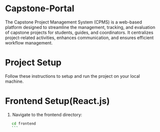 # Capstone-Portal
The Capstone Project Management System (CPMS) is a web-based platform designed to streamline the management, tracking, and evaluation of capstone projects for students, guides, and coordinators. It centralizes project-related activities, enhances communication, and ensures efficient workflow management.

# Project Setup
Follow these instructions to setup and run the project on your local machine.

# Frontend Setup(React.js)
1. Navigate to the frontend directory:
 ```bash
    cd frontend
    ```

